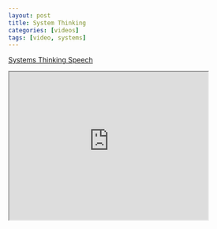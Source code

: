 ```yaml
---
layout: post
title: System Thinking
categories: [videos]
tags: [video, systems]
---
```


[Systems Thinking Speech](https://www.youtube.com/watch?v=EbLh7rZ3rhU)

<!--more-->

<iframe width="80%" height="300px"
src="https://www.youtube.com/embed/EbLh7rZ3rhU">
</iframe>
